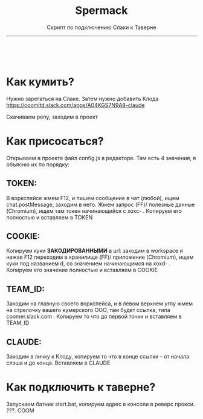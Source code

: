 <h1 align="center">Spermack</h1>

<p align="center">Скрипт по подключению Слаки к Таверне</p>

---
<br>
<br>
<br>

# Как кумить?

Нужно зарегаться на Слаке.
Затем нужно добавить Клода https://coomltd.slack.com/apps/A04KGS7N9A8-claude

Скачиваем репу, заходим в проект

# Как присосаться?



Открываем в проекте файл config.js в редакторе. Там есть 4 значения, я объясню их по порядку:



## TOKEN:
В воркспейсе жмем F12, и пишем сообщение в чат (любой), ищем chat.postMessage, заходим в него. Жмем запрос (FF)/ полезные данные (Chromium), ищем там токен начинающийся с xoxc- . Копируем его полностью и вставляем в TOKEN

## COOKIE:
Копируем куки **ЗАКОДИРОВАННЫМИ** в url: заходим в workspace и нажав F12 переходим в хранилище (FF)/ приложение (Chromium), ищем куки под названием d, со значением начинающимся на xoxd- . Копируем его значение полностью и вставляем в COOKIE

## TEAM_ID:
Заходим на главную своего воркспейса, и в левом верхнем углу жмем на стрелочку вашего кумерского ООО, там будет ссылка, типа coomer.slack.com . Копируем то что до первой точки и вставляем в TEAM_ID 

## CLAUDE:
Заходим в личку к Клоду, копируем то что в конце ссылки - от начала слэша и до конца. Вставляем в CLAUDE



# Как подключить к таверне?



Запускаем батник start.bat, копируем адрес в консоли в реверс прокси. ???. COOM
